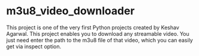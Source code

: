 # m3u8_video_downloader
This project is one of the very first Python projects created by Keshav Agarwal. This project enables you to download any streamable video. You just need enter the path to the m3u8 file of that video, which you can easily get via inspect option. 
